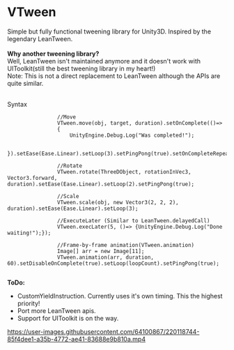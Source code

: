 # VTween
 Simple but fully functional tweening library for Unity3D. Inspired by the legendary LeanTween.  
 <br>**Why another tweening library?**</br>
 Well, LeanTween isn't maintained anymore and it doesn't work with UIToolkit(still the best tweening library in my heart!)  
 Note: This is not a direct replacement to LeanTween although the APIs are quite similar.
 
 <br>Syntax</br>
```
                //Move
                VTween.move(obj, target, duration).setOnComplete(()=>
                {
                    UnityEngine.Debug.Log("Was completed!");
                    
                }).setEase(Ease.Linear).setLoop(3).setPingPong(true).setOnCompleteRepeat(true);

                //Rotate
                VTween.rotate(ThreeDObject, rotationInVec3, Vector3.forward, duration).setEase(Ease.Linear).setLoop(2).setPingPong(true);
                
                //Scale
                VTween.scale(obj, new Vector3(2, 2, 2), duration).setEase(Ease.Linear).setLoop(3);

                //ExecuteLater (Similar to LeanTween.delayedCall)
                VTween.execLater(5, ()=> {UnityEngine.Debug.Log("Done waiting!");});
                
                //Frame-by-frame animation(VTween.animation)
                Image[] arr = new Image[11];
                VTween.animation(arr, duration, 60).setDisableOnComplete(true).setLoop(loopCount).setPingPong(true);
                
```
 
 **ToDo:**  
 - CustomYieldInstruction. Currently uses it's own timing. This the highest priority!  
 - Port more LeanTween apis.    
 - Support for UIToolkit is on the way. 

https://user-images.githubusercontent.com/64100867/220118744-85f4dee1-a35b-4772-ae41-83688e9b810a.mp4

